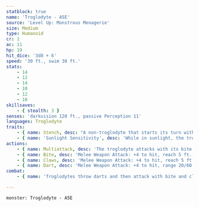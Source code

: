 ```yaml
---
statblock: true
name: 'Troglodyte - A5E'
source: 'Level Up: Monstrous Menagerie'
size: Medium
type: Humanoid
cr: 1
ac: 11
hp: 19
hit_dice: '3d8 + 6'
speed: '30 ft., swim 30 ft.'
stats:
    - 14
    - 12
    - 14
    - 10
    - 12
    - 10
skillsaves:
    - { stealth: 3 }
senses: 'darkvision 120 ft., passive Perception 11'
languages: Troglodyte
traits:
    - { name: Stench, desc: "A non-troglodyte that starts its turn within 5 feet of the troglodyte makes a DC 12 Constitution saving throw. On a failure, the creature is poisoned until the start of its next turn. On a successful save, the creature is immune to a troglodyte's Stench for 24 hours." }
    - { name: 'Sunlight Sensitivity', desc: 'While in sunlight, the troglodyte has disadvantage on attack rolls, as well as on Perception checks that rely on sight.' }
actions:
    - { name: Multiattack, desc: 'The troglodyte attacks with its bite and its claws.' }
    - { name: Bite, desc: 'Melee Weapon Attack: +4 to hit, reach 5 ft., one target. Hit: 4 (1d4 + 2) piercing damage, and the target makes a DC 12 Constitution saving throw. On a failure, it is infected with Troglodyte Stench.' }
    - { name: Claws, desc: 'Melee Weapon Attack: +4 to hit, reach 5 ft., one target. Hit: 5 (1d6 + 2) slashing damage.' }
    - { name: Dart, desc: 'Melee Weapon Attack: +4 to hit, range 20/60 ft., one target. Hit: 4 (1d4 + 2) piercing damage plus 3 (1d6) poison damage.' }
combat:
    - { name: 'Troglodytes throw darts and then attack with bite and claws', desc: 'They prefer to attack enemies that are not inflicted with Troglodyte Stench. They retreat if reduced to half their number or if exposed to sunlight.' }

---
```

```statblock
monster: Troglodyte - A5E
```
